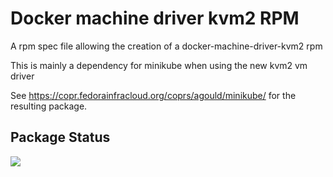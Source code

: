 # Docker machine driver kvm2 RPM

A rpm spec file allowing the creation of a 
docker-machine-driver-kvm2 rpm

This is mainly a dependency for minikube when using the new
kvm2 vm driver

See https://copr.fedorainfracloud.org/coprs/agould/minikube/ for the resulting package.

## Package Status

<a href="https://copr.fedorainfracloud.org/coprs/agould/minikube/package/docker-machine-driver-kvm2/"><img src="https://copr.fedorainfracloud.org/coprs/agould/minikube/package/docker-machine-driver-kvm2/status_image/last_build.png" /></a>
